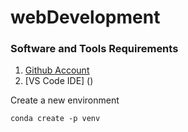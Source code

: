 # webDevelopment

### Software and Tools Requirements

1. [Github Account](https://github.com) 
2. [VS Code IDE] ()

Create a new environment 
```
conda create -p venv
```